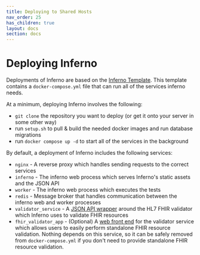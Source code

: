 ```yaml
---
title: Deploying to Shared Hosts
nav_order: 25
has_children: true
layout: docs
section: docs
---
```

# Deploying Inferno
Deployments of Inferno are based on the [Inferno
Template](https://github.com/inferno-framework/inferno-template). This template
contains a `docker-compose.yml` file that can run all of the services inferno
needs.

At a minimum, deploying Inferno involves the following:
- `git clone` the repository you want to deploy (or get it onto your server in
  some other way)
- run `setup.sh` to pull & build the needed docker images and run database
  migrations
- run `docker compose up -d` to start all of the services in the background

By default, a deployment of Inferno includes the following services:

- `nginx` - A reverse proxy which handles sending requests to the correct
  services
- `inferno` - The inferno web process which serves Inferno's static assets and
  the JSON API
- `worker` - The inferno web process which executes the tests
- `redis` - Message broker that handles communication between the inferno web and worker
  processes
- `validator_service` - A [JSON API wrapper](https://github.com/hapifhir/org.hl7.fhir.validator-wrapper) 
  around the HL7 FHIR validator which Inferno uses to validate FHIR resources
- `fhir_validator_app` - (Optional) A [web front end](https://github.com/inferno-framework/fhir-validator-app) for the validator
  service which allows users to easily perform standalone FHIR resource validation. Nothing depends
  on this service, so it can be safely removed from `docker-compose.yml` if you
  don't need to provide standalone FHIR resource validation.
